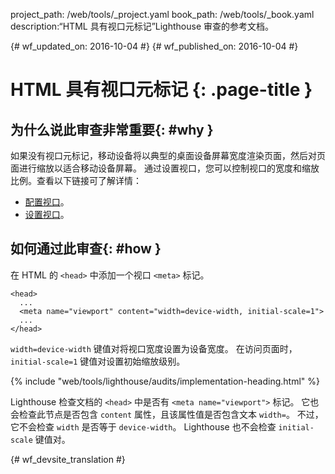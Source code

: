 project_path: /web/tools/_project.yaml
book_path: /web/tools/_book.yaml
description:“HTML 具有视口元标记”Lighthouse 审查的参考文档。

{# wf_updated_on: 2016-10-04 #}
{# wf_published_on: 2016-10-04 #}

# HTML 具有视口元标记 {: .page-title }

## 为什么说此审查非常重要{: #why }

如果没有视口元标记，移动设备将以典型的桌面设备屏幕宽度渲染页面，然后对页面进行缩放以适合移动设备屏幕。
通过设置视口，您可以控制视口的宽度和缩放比例。查看以下链接可了解详情：



* [配置视口](/speed/docs/insights/ConfigureViewport)。
* [设置视口](/web/fundamentals/design-and-ux/responsive/#set-the-viewport)。

## 如何通过此审查{: #how }

在 HTML 的 `<head>` 中添加一个视口 `<meta>` 标记。

    <head>
      ...
      <meta name="viewport" content="width=device-width, initial-scale=1">
      ...
    </head>

`width=device-width` 键值对将视口宽度设置为设备宽度。
在访问页面时，`initial-scale=1` 键值对设置初始缩放级别。


{% include "web/tools/lighthouse/audits/implementation-heading.html" %}

Lighthouse 检查文档的 `<head>` 中是否有 `<meta name="viewport">` 标记。
它也会检查此节点是否包含 `content` 属性，且该属性值是否包含文本 `width=`。
不过，它不会检查 `width` 是否等于 `device-width`。
Lighthouse 也不会检查 `initial-scale` 键值对。



{# wf_devsite_translation #}
